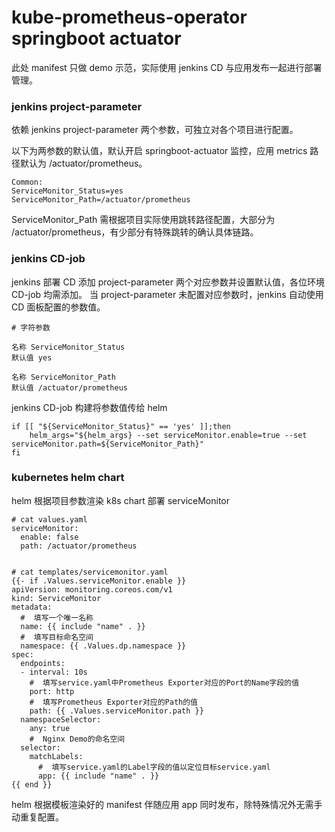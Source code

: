 # kube-prometheus-operator springboot actuator
此处 manifest 只做 demo 示范，实际使用 jenkins CD 与应用发布一起进行部署管理。

### jenkins project-parameter
依赖 jenkins project-parameter 两个参数，可独立对各个项目进行配置。

以下为两参数的默认值，默认开启 springboot-actuator 监控，应用 metrics 路径默认为 /actuator/prometheus。
```
Common:
ServiceMonitor_Status=yes
ServiceMonitor_Path=/actuator/prometheus
```
ServiceMonitor_Path 需根据项目实际使用跳转路径配置，大部分为 /actuator/prometheus，有少部分有特殊跳转的确认具体链路。

### jenkins CD-job
jenkins 部署 CD 添加 project-parameter 两个对应参数并设置默认值，各位环境 CD-job 均需添加。
当 project-parameter 未配置对应参数时，jenkins 自动使用 CD 面板配置的参数值。
```
# 字符参数

名称 ServiceMonitor_Status
默认值 yes

名称 ServiceMonitor_Path
默认值 /actuator/prometheus
```
jenkins CD-job 构建将参数值传给 helm
```
if [[ "${ServiceMonitor_Status}" == 'yes' ]];then
    helm_args="${helm_args} --set serviceMonitor.enable=true --set serviceMonitor.path=${ServiceMonitor_Path}"
fi
```

### kubernetes helm chart
helm 根据项目参数渲染 k8s chart 部署 serviceMonitor
```
# cat values.yaml
serviceMonitor:
  enable: false
  path: /actuator/prometheus


# cat templates/servicemonitor.yaml
{{- if .Values.serviceMonitor.enable }}
apiVersion: monitoring.coreos.com/v1
kind: ServiceMonitor
metadata:
  #  填写一个唯一名称
  name: {{ include "name" . }}
  #  填写目标命名空间
  namespace: {{ .Values.dp.namespace }}
spec:
  endpoints:
  - interval: 10s
    #  填写service.yaml中Prometheus Exporter对应的Port的Name字段的值
    port: http
    #  填写Prometheus Exporter对应的Path的值
    path: {{ .Values.serviceMonitor.path }}
  namespaceSelector:
    any: true
    #  Nginx Demo的命名空间
  selector:
    matchLabels:
      #  填写service.yaml的Label字段的值以定位目标service.yaml
      app: {{ include "name" . }}
{{ end }}
```
helm 根据模板渲染好的 manifest 伴随应用 app 同时发布，除特殊情况外无需手动重复配置。